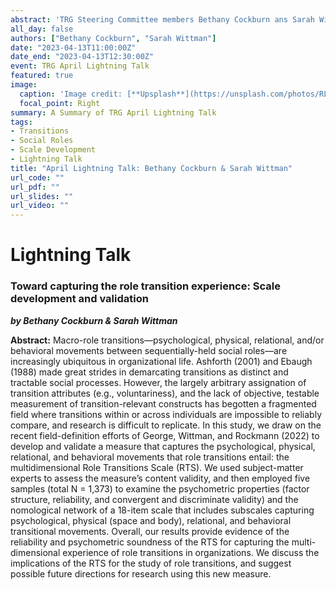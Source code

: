 ```yaml
---
abstract: 'TRG Steering Committee members Bethany Cockburn ans Sarah Wittman present: _Toward Capturing the Role Transition Experience: Scale Development and Validation_.'
all_day: false
authors: ["Bethany Cockburn", "Sarah Wittman"]
date: "2023-04-13T11:00:00Z"
date_end: "2023-04-13T12:30:00Z"
event: TRG April Lightning Talk
featured: true
image:
  caption: 'Image credit: [**Upsplash**](https://unsplash.com/photos/RLw-UC03Gwc)'
  focal_point: Right
summary: A Summary of TRG April Lightning Talk
tags:
- Transitions
- Social Roles
- Scale Development
- Lightning Talk
title: "April Lightning Talk: Bethany Cockburn & Sarah Wittman"
url_code: ""
url_pdf: ""
url_slides: ""
url_video: ""
---
```


# Lightning Talk

### Toward capturing the role transition experience: Scale development and validation
**_by Bethany Cockburn & Sarah Wittman_**

**Abstract:** Macro-role transitions—psychological, physical, relational, and/or behavioral movements between sequentially-held social roles—are increasingly ubiquitous in organizational life. Ashforth (2001) and Ebaugh (1988) made great strides in demarcating transitions as distinct and tractable social processes. However, the largely arbitrary assignation of transition attributes (e.g., voluntariness), and the lack of objective, testable measurement of transition-relevant constructs has begotten a fragmented field where transitions within or across individuals are impossible to reliably compare, and research is difficult to replicate. In this study, we draw on the recent field-definition efforts of George, Wittman, and Rockmann (2022) to develop and validate a measure that captures the psychological, physical, relational, and behavioral movements that role transitions entail: the multidimensional Role Transitions Scale (RTS). We used subject-matter experts to assess the measure’s content validity, and then employed five samples (total N = 1,373) to examine the psychometric properties (factor structure, reliability, and convergent and discriminate validity) and the nomological network of a 18-item scale that includes subscales capturing psychological, physical (space and body), relational, and behavioral transitional movements. Overall, our results provide evidence of the reliability and psychometric soundness of the RTS for capturing the multi-dimensional experience of role transitions in organizations. We discuss the implications of the RTS for the study of role transitions, and suggest possible future directions for research using this new measure.
